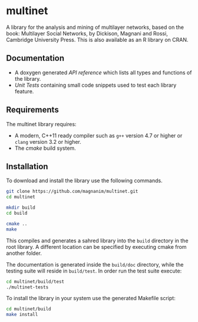 multinet
===============

A library for the analysis and mining of multilayer networks, based on the book: Multilayer Social Networks, by Dickison, Magnani and Rossi, Cambridge University Press. This is also available as an R library on CRAN.


Documentation
-------------

* A doxygen generated *API reference* which lists all types and functions
of the library.
* *Unit Tests* containing small code snippets used to test each library
feature.

Requirements
------------

The multinet library requires:

* A modern, C++11 ready compiler such as `g++` version 4.7 or higher or `clang` version 3.2 or higher.
* The *cmake* build system.

Installation
------------

To download and install the library use the following commands.

```sh
git clone https://github.com/magnanim/multinet.git
cd multinet

mkdir build
cd build

cmake ..
make
```

This compiles and generates a sahred library into the `build` directory in the
root library. A different location can be specified by executing cmake from
another folder. 

The documentation is generated inside the `build/doc` directory, while the
testing suite will reside in `build/test`. In order run the test suite execute:

```sh
cd multinet/build/test
./multinet-tests
```

To install the library in your system use the generated Makefile script:

```sh
cd multinet/build
make install
```

